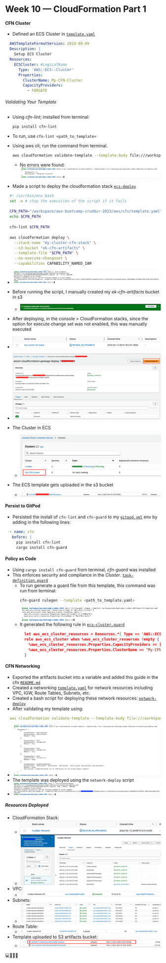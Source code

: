 # Week 10 — CloudFormation Part 1

#### CFN Cluster
- Defined an ECS Cluster in [`template.yaml`](https://github.com/erdookuhwa/aws-bootcamp-cruddur-2023/blob/b2a8dad860147dccce1f6823e40755af8c02b928/aws/cfn/ecs/template.yaml)
```yml
  AWSTemplateFormatVersion: 2010-09-09
  Description: |
    Setup ECS Cluster
  Resources:
    ECSCluster: #LogicalName
      Type: 'AWS::ECS::Cluster'
      Properties:
        ClusterName: My-CFN-Cluster
        CapacityProviders:
          - FARGATE
```
###### Validating Your Template
- Using _cfn-lint_; installed from terminal:
  ```sh
  pip install cfn-lint
  ```
- To run, use `cfn-lint <path_to_template>`
- Using aws cli; run the command from terminal.
  ```sh
  aws cloudformation validate-template --template-body file:///workspace/aws-bootcamp-cruddur-2023/aws/cfn/ecs/template.yaml
  ```
  - No errors were found:
  ![image](https://github.com/erdookuhwa/aws-bootcamp-cruddur-2023/blob/main/_docs/assets/Week10_validateCFNTemplate.png)
  
- Made a script to deploy the cloudformation stack [`ecs-deploy`](https://github.com/erdookuhwa/aws-bootcamp-cruddur-2023/blob/b2a8dad860147dccce1f6823e40755af8c02b928/bin/cfn/ecs-deploy)
```sh
  #! /usr/bin/env bash
  set -e # stop the execution of the script if it fails

  CFN_PATH="/workspace/aws-bootcamp-cruddur-2023/aws/cfn/template.yaml"
  echo $CFN_PATH

  cfn-lint $CFN_PATH

  aws cloudformation deploy \
    --stack-name "my-cluster-cfn-stack" \
    --s3-bucket "ek-cfn-artifacts" \
    --template-file "$CFN_PATH" \
    --no-execute-changeset \
    --capabilities CAPABILITY_NAMED_IAM
```
  - ![image](https://github.com/erdookuhwa/aws-bootcamp-cruddur-2023/blob/main/_docs/assets/Week10_cfnDeploy.png)
  - Before running the script, I manually created my _ek-cfn-artifacts_ bucket in s3
    - ![image](https://github.com/erdookuhwa/aws-bootcamp-cruddur-2023/blob/main/_docs/assets/Week10_cfnBucket.png)

 
 - After deploying, in the console > CloudFormation stacks, since the option for execute change set was not enabled, this was manually executed
  - ![image](https://github.com/erdookuhwa/aws-bootcamp-cruddur-2023/blob/main/_docs/assets/Week10_cfnECSClusterCreating.png)
  - ![image](https://github.com/erdookuhwa/aws-bootcamp-cruddur-2023/blob/main/_docs/assets/Week10_cfnExecuteChangeSet.png)
- The Cluster in ECS
  - ![image](https://github.com/erdookuhwa/aws-bootcamp-cruddur-2023/blob/14aa6ec9af2edef89f46fde3d7085de5177eff46/_docs/assets/Week10-11_ECSClusterCFN.png)
- The ECS template gets uploaded in the s3 bucket
  - ![image](https://github.com/erdookuhwa/aws-bootcamp-cruddur-2023/blob/main/_docs/assets/Week10_templateInS3.png)
 #### Persist to GitPod
 - Persisted the install of `cfn-lint` and `cfn-guard` to my [`gitpod.yml`](https://github.com/erdookuhwa/aws-bootcamp-cruddur-2023/blob/49a423d37bd879818006158efd05772e8dd7e71a/.gitpod.yml) env by adding in the following lines:
 ```yml
   - name: cfn
    before: |
      pip install cfn-lint
      cargo install cfn-guard
  ```
  
#### Policy as Code
- Using `cargo install cfn-guard` from terminal, _cfn-guard_ was installed
- This enforces security and compliance in the _Cluster_. [`task-definition.guard`]()
  - To run generate a guard file from this template, this command was run from terminal:
    ```sh
    cfn-guard rulegen --template <path_to_template.yaml>
    ```
    ![image](https://github.com/erdookuhwa/aws-bootcamp-cruddur-2023/blob/main/_docs/assets/Week10_cfnGuard.png)
  - It generated the following rule in [`ecs-cluster.guard`](https://github.com/erdookuhwa/aws-bootcamp-cruddur-2023/blob/b2a8dad860147dccce1f6823e40755af8c02b928/aws/cfn/ecs/ecs-cluster.guard)
    ```json
      let aws_ecs_cluster_resources = Resources.*[ Type == 'AWS::ECS::Cluster' ]
      rule aws_ecs_cluster when %aws_ecs_cluster_resources !empty {
        %aws_ecs_cluster_resources.Properties.CapacityProviders == ["FARGATE"]
        %aws_ecs_cluster_resources.Properties.ClusterName == "My-CFN-Cluster"
      }
    ```
  
 #### CFN Networking
 - Exported the artifacts bucket into a variable and added this guide in the cfn [`README.md`](https://github.com/erdookuhwa/aws-bootcamp-cruddur-2023/blob/b2a8dad860147dccce1f6823e40755af8c02b928/aws/cfn/Readme.md)
 - Created a networking [`template.yaml`](https://github.com/erdookuhwa/aws-bootcamp-cruddur-2023/blob/b2a8dad860147dccce1f6823e40755af8c02b928/aws/cfn/ecs/template.yaml) for network resources including VPC, IGW, Route Tables, Subnets, etc.
 - Created a bash script for deploying these network resources: [`network-deploy`](https://github.com/erdookuhwa/aws-bootcamp-cruddur-2023/blob/b2a8dad860147dccce1f6823e40755af8c02b928/bin/cfn/network-deploy)
 - After validating my template using:
  ```yml
    aws cloudformation validate-template --template-body file:///workspace/aws-bootcamp-cruddur-2023/aws/cfn/ecs/template.yaml
  ```
  - ![image](https://github.com/erdookuhwa/aws-bootcamp-cruddur-2023/blob/2a6b15b1a9519cf2db499ab4456589823ce3417f/_docs/assets/Week10-11_cfnValidateNetworking.png)
 - The template was deployed using the `network-deploy` script
  - ![image](https://github.com/erdookuhwa/aws-bootcamp-cruddur-2023/blob/2a6b15b1a9519cf2db499ab4456589823ce3417f/_docs/assets/Week10-11_cfnNetworkDeploy.png)
##### Resources Deployed
- CloudFormation Stack:
  - ![image](https://github.com/erdookuhwa/aws-bootcamp-cruddur-2023/blob/2a6b15b1a9519cf2db499ab4456589823ce3417f/_docs/assets/Week10-11_cfnNetworkStackCreating.png)
  - ![image](https://github.com/erdookuhwa/aws-bootcamp-cruddur-2023/blob/2a6b15b1a9519cf2db499ab4456589823ce3417f/_docs/assets/Week10-11_cfnNetworkStack.png)
- VPC:
  - ![image](https://github.com/erdookuhwa/aws-bootcamp-cruddur-2023/blob/2a6b15b1a9519cf2db499ab4456589823ce3417f/_docs/assets/Week10-11_cfnVPC.png)
- Subnets:
  - ![image](https://github.com/erdookuhwa/aws-bootcamp-cruddur-2023/blob/2a6b15b1a9519cf2db499ab4456589823ce3417f/_docs/assets/Week10-11_cfnSubnets.png)
- Route Table:
  - ![image](https://github.com/erdookuhwa/aws-bootcamp-cruddur-2023/blob/2a6b15b1a9519cf2db499ab4456589823ce3417f/_docs/assets/Week10-11_cfnRouteTable.png)
- Template uploaded to S3 artifacts bucket:
  - ![image](https://github.com/erdookuhwa/aws-bootcamp-cruddur-2023/blob/2a6b15b1a9519cf2db499ab4456589823ce3417f/_docs/assets/Week10-11_cfnTemplateS3.png)


 
 
 
 
 
 
 
 
 
 
 
 
 
 
 
 
 
 
 
 
 
 
 
 
 
 
 
 
 
 
 💻🚧👷‍♀️
